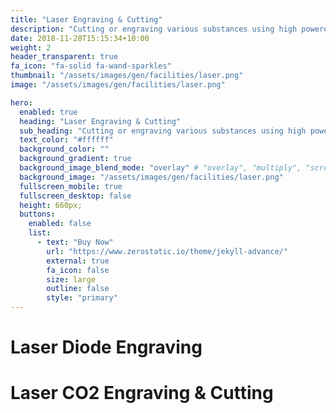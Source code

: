 ```yaml
---
title: "Laser Engraving & Cutting"
description: "Cutting or engraving various substances using high powered lasers."
date: 2018-11-28T15:15:34+10:00
weight: 2
header_transparent: true
fa_icon: "fa-solid fa-wand-sparkles"
thumbnail: "/assets/images/gen/facilities/laser.png"
image: "/assets/images/gen/facilities/laser.png"

hero:
  enabled: true
  heading: "Laser Engraving & Cutting"
  sub_heading: "Cutting or engraving various substances using high powered lasers."
  text_color: "#ffffff"
  background_color: ""
  background_gradient: true
  background_image_blend_mode: "overlay" # "overlay", "multiply", "screen"
  background_image: "/assets/images/gen/facilities/laser.png"
  fullscreen_mobile: true
  fullscreen_desktop: false
  height: 660px;
  buttons:
    enabled: false
    list:
      - text: "Buy Now"
        url: "https://www.zerostatic.io/theme/jekyll-advance/"
        external: true
        fa_icon: false
        size: large
        outline: false
        style: "primary"
---
```


# Laser Diode Engraving

# Laser CO2 Engraving & Cutting
